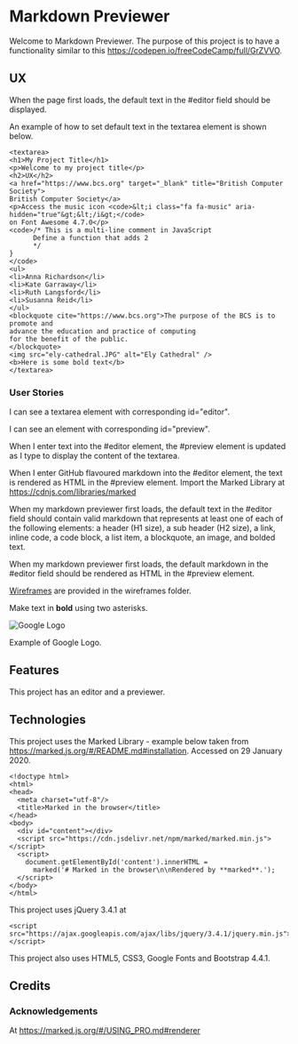 # Markdown Previewer

Welcome to Markdown Previewer.  The purpose of this project is to have a functionality similar to this
https://codepen.io/freeCodeCamp/full/GrZVVO.

## UX

When the page first loads, the default text in the #editor field should be displayed.

An example of how to set default text in the textarea element is shown below.

```
<textarea>
<h1>My Project Title</h1>
<p>Welcome to my project title</p>
<h2>UX</h2>
<a href="https://www.bcs.org" target="_blank" title="British Computer Society">
British Computer Society</a>
<p>Access the music icon <code>&lt;i class="fa fa-music" aria-hidden="true"&gt;&lt;/i&gt;</code>
on Font Awesome 4.7.0</p>
<code>/* This is a multi-line comment in JavaScript
      Define a function that adds 2
      */
}
</code>
<ul>
<li>Anna Richardson</li>
<li>Kate Garraway</li>
<li>Ruth Langsford</li>
<li>Susanna Reid</li>
</ul>
<blockquote cite="https://www.bcs.org">The purpose of the BCS is to promote and
advance the education and practice of computing
for the benefit of the public.
</blockquote>
<img src="ely-cathedral.JPG" alt="Ely Cathedral" />
<b>Here is some bold text</b>
</textarea>
```

### User Stories

I can see a textarea element with corresponding id="editor".

I can see an element with corresponding id="preview".

When I enter text into the #editor element, the #preview element is updated as I type to display the content of the textarea.

When I enter GitHub flavoured markdown into the #editor element, the text is rendered as HTML in the #preview element.
Import the Marked Library at https://cdnjs.com/libraries/marked

When my markdown previewer first loads, the default text in the #editor field should contain valid 
markdown that represents at least one of each of the 
following elements: a header (H1 size), a sub header (H2 size), a link, inline code, 
a code block, a list item, a blockquote, an image, and bolded text.

When my markdown previewer first loads, the default markdown 
in the #editor field should be rendered as HTML in the #preview element.

[Wireframes](wireframes/wireframe-markdown-previewer) are provided in the wireframes folder.

Make text in **bold** using two asterisks.

![Google Logo](http://www.google.com/images/errors/logo_sm.gif)



Example of Google Logo.

## Features

This project has an editor and a previewer.

## Technologies

This project uses the Marked Library - example below taken from https://marked.js.org/#/README.md#installation.  Accessed on
29 January 2020.

```
<!doctype html>
<html>
<head>
  <meta charset="utf-8"/>
  <title>Marked in the browser</title>
</head>
<body>
  <div id="content"></div>
  <script src="https://cdn.jsdelivr.net/npm/marked/marked.min.js"></script>
  <script>
    document.getElementById('content').innerHTML =
      marked('# Marked in the browser\n\nRendered by **marked**.');
  </script>
</body>
</html>
```

This project uses jQuery 3.4.1 at 
```
<script src="https://ajax.googleapis.com/ajax/libs/jquery/3.4.1/jquery.min.js">
</script>
```

This project also uses HTML5, CSS3, Google Fonts and Bootstrap 4.4.1.

## Credits

### Acknowledgements



At https://marked.js.org/#/USING_PRO.md#renderer